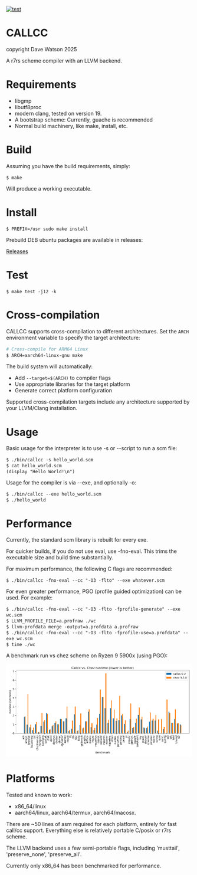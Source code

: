 [![test](https://github.com/djwatson/callcc/actions/workflows/test.yml/badge.svg?branch=main)](https://github.com/djwatson/callcc/actions/workflows/test.yml)

# CALLCC 

copyright Dave Watson 2025

A r7rs scheme compiler with an LLVM backend.

# Requirements

* libgmp
* libutf8proc
* modern clang, tested on version 19.
* A bootstrap scheme: Currently, guache is recommended
* Normal build machinery, like make, install, etc.

# Build

Assuming you have the build requirements, simply:

```
$ make 
```

Will produce a working executable.

# Install

```
$ PREFIX=/usr sudo make install
```

Prebuild DEB ubuntu packages are available in releases:

[Releases](https://github.com/djwatson/callcc/releases)

# Test

```
$ make test -j12 -k
```

# Cross-compilation

CALLCC supports cross-compilation to different architectures. Set the `ARCH` environment variable to specify the target architecture:

```bash
# Cross-compile for ARM64 Linux
$ ARCH=aarch64-linux-gnu make
```

The build system will automatically:
- Add `--target=$(ARCH)` to compiler flags
- Use appropriate libraries for the target platform
- Generate correct platform configuration

Supported cross-compilation targets include any architecture supported by your LLVM/Clang installation.

# Usage

Basic usage for the interpreter is to use -s or --script to run a scm file:

```
$ ./bin/callcc -s hello_world.scm
$ cat hello_world.scm
(display "Hello World!\n")
```

Usage for the compiler is via --exe, and optionally -o:

```
$ ./bin/callcc --exe hello_world.scm
$ ./hello_world
```

# Performance

Currently, the standard scm library is rebuilt for every exe.

For quicker builds, if you do not use eval, use -fno-eval.
This trims the executable size and build time substantially.

For maximum performance, the following C flags are recommended:
```
$ ./bin/callcc -fno-eval --cc "-O3 -flto" --exe whatever.scm
```

For even greater performance, PGO (profile guided optimization) can be
used.  For example:

```
$ ./bin/callcc -fno-eval --cc "-O3 -flto -fprofile-generate" --exe wc.scm
$ LLVM_PROFILE_FILE=a.profraw ./wc
$ llvm-profdata merge -output=a.profdata a.profraw
$ ./bin/callcc -fno-eval --cc "-O3 -flto -fprofile-use=a.profdata" --exe wc.scm
$ time ./wc
```

A benchmark run vs chez scheme on Ryzen 9 5900x (using PGO):

![Benchmark results image](benchmark.png)

# Platforms

Tested and known to work:

* x86_64/linux
* aarch64/linux, aarch64/termux, aarch64/macosx.

There are ~50 lines of asm required for each platform, entirely for
fast call/cc support.  Everything else is relatively portable C/posix
or r7rs scheme.

The LLVM backend uses a few semi-portable flags, including 'musttail',
'preserve_none', 'preserve_all'.

Currently only x86_64 has been benchmarked for performance.


